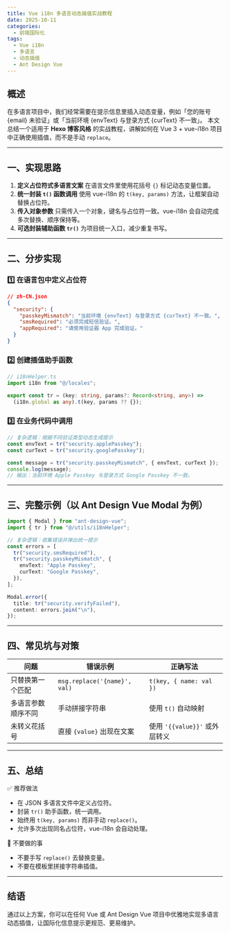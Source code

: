 ```yaml
---
title: Vue i18n 多语言动态插值实战教程
date: 2025-10-11
categories:
  - 前端国际化
tags:
  - Vue i18n
  - 多语言
  - 动态插值
  - Ant Design Vue
---
```


## 概述

在多语言项目中，我们经常需要在提示信息里插入动态变量，例如「您的账号 {email} 未验证」或「当前环境 {envText} 与登录方式 {curText} 不一致」。
本文总结一个适用于 **Hexo 博客风格** 的实战教程，讲解如何在 Vue 3 + vue-i18n 项目中正确使用插值，而不是手动 `replace`。

---

## 一、实现思路

1. **定义占位符式多语言文案**
   在语言文件里使用花括号 `{}` 标记动态变量位置。
2. **统一封装 `t()` 函数调用**
   使用 vue-i18n 的 `t(key, params)` 方法，让框架自动替换占位符。
3. **传入对象参数**
   只需传入一个对象，键名与占位符一致。vue-i18n 会自动完成多次替换、顺序保持等。
4. **可选封装辅助函数 `tr()`**
   为项目统一入口，减少重复书写。

---

## 二、分步实现

### 1️⃣ 在语言包中定义占位符

```json
// zh-CN.json
{
  "security": {
    "passkeyMismatch": "当前环境 {envText} 与登录方式 {curText} 不一致。",
    "smsRequired": "必须完成短信验证。",
    "appRequired": "请使用验证器 App 完成验证。"
  }
}
```

### 2️⃣ 创建插值助手函数

```ts
// i18nHelper.ts
import i18n from "@/locales";

export const tr = (key: string, params?: Record<string, any>) =>
  (i18n.global as any).t(key, params ?? {});
```

### 3️⃣ 在业务代码中调用

```ts
// 复杂逻辑：根据不同验证类型动态生成提示
const envText = tr("security.applePasskey");
const curText = tr("security.googlePasskey");

const message = tr("security.passkeyMismatch", { envText, curText });
console.log(message);
// 输出：当前环境 Apple Passkey 与登录方式 Google Passkey 不一致。
```

---

## 三、完整示例（以 Ant Design Vue Modal 为例）

```ts
import { Modal } from "ant-design-vue";
import { tr } from "@/utils/i18nHelper";

// 复杂逻辑：收集错误并弹出统一提示
const errors = [
  tr("security.smsRequired"),
  tr("security.passkeyMismatch", {
    envText: "Apple Passkey",
    curText: "Google Passkey",
  }),
];

Modal.error({
  title: tr("security.verifyFailed"),
  content: errors.join("\n"),
});
```

---

## 四、常见坑与对策

| 问题               | 错误示例                     | 正确写法                      |
| ------------------ | ---------------------------- | ----------------------------- |
| 只替换第一个匹配   | `msg.replace('{name}', val)` | `t(key, { name: val })`       |
| 多语言参数顺序不同 | 手动拼接字符串               | 使用 `t()` 自动映射           |
| 未转义花括号       | 直接 `{value}` 出现在文案    | 使用 `'{{value}}'` 或外层转义 |

---

## 五、总结

✅ 推荐做法

- 在 JSON 多语言文件中定义占位符。
- 封装 `tr()` 助手函数，统一调用。
- 始终用 `t(key, params)` 而非手动 `replace()`。
- 允许多次出现同名占位符，vue-i18n 会自动处理。

🚫 不要做的事

- 不要手写 `replace()` 去替换变量。
- 不要在模板里拼接字符串插值。

---

## 结语

通过以上方案，你可以在任何 Vue 或 Ant Design Vue 项目中优雅地实现多语言动态插值，让国际化信息提示更规范、更易维护。
